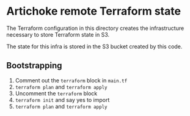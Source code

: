# Artichoke remote Terraform state

The Terraform configuration in this directory creates the infrastructure
necessary to store Terraform state in S3.

The state for this infra is stored in the S3 bucket created by this code.

## Bootstrapping

1. Comment out the `terraform` block in `main.tf`
2. `terraform plan` and `terraform apply`
3. Uncomment the `terraform` block
4. `terraform init` and say yes to import
5. `terraform plan` and `terraform apply`
